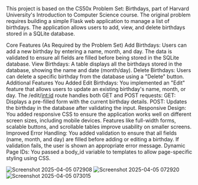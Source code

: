 This project is based on the CS50x Problem Set: Birthdays, part of Harvard University's Introduction to Computer Science course.
The original problem requires building a simple Flask web application to manage a list of birthdays. 
The application allows users to add, view, and delete birthdays stored in a SQLite database.

Core Features (As Required by the Problem Set)
Add Birthdays:
Users can add a new birthday by entering a name, month, and day.
The data is validated to ensure all fields are filled before being stored in the SQLite database.
View Birthdays:
A table displays all the birthdays stored in the database, showing the name and date (month/day).
Delete Birthdays:
Users can delete a specific birthday from the database using a "Delete" button.
Additional Features You Added
Edit Birthdays:
You implemented an "Edit" feature that allows users to update an existing birthday's name, month, or day.
The /edit/<int:id> route handles both GET and POST requests:
GET: Displays a pre-filled form with the current birthday details.
POST: Updates the birthday in the database after validating the input.
Responsive Design:
You added responsive CSS to ensure the application works well on different screen sizes, including mobile devices.
Features like full-width forms, scalable buttons, and scrollable tables improve usability on smaller screens.
Improved Error Handling:
You added validation to ensure that all fields (name, month, and day) are filled before adding or editing a birthday.
If validation fails, the user is shown an appropriate error message.
Dynamic Page IDs:
You passed a body_id variable to templates to allow page-specific styling using CSS.

![Screenshot 2025-04-05 072908](https://github.com/user-attachments/assets/015d1873-8989-45e0-b568-9d5702c7d005)
![Screenshot 2025-04-05 072920](https://github.com/user-attachments/assets/30beb325-708b-4a7a-917a-7baa1a35dee2)
![Screenshot 2025-04-05 073015](https://github.com/user-attachments/assets/97a96f63-f148-4fb1-8d59-db2f91441e84)


